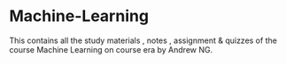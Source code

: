 # Machine-Learning
This contains all the study materials , notes , assignment &amp; quizzes of the course Machine Learning on course era by Andrew NG.
